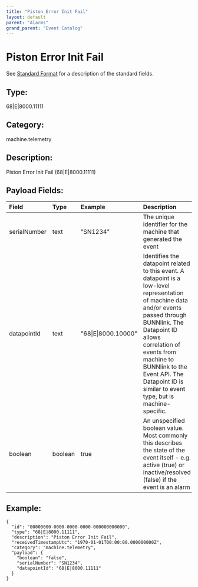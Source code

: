 ```yaml
---
title: "Piston Error Init Fail"
layout: default
parent: "Alarms"
grand_parent: "Event Catalog"
---
```


# Piston Error Init Fail

See [Standard Format](/event-subscriptions/event-format) for a description of the standard fields.

## Type:

68\|E\|8000.11111

## Category:

machine.telemetry

## Description: 

Piston Error Init Fail (68\|E\|8000.11111)

## Payload Fields:

| Field | Type | Example | Description |
|:------|:-----|:--------|:------------|
| serialNumber | text | "SN1234" | The unique identifier for the machine that generated the event |
| datapointId | text | "68\|E\|8000.10000" | Identifies the datapoint related to this event. A datapoint is a low-level representation of machine data and/or events passed through BUNNlink. The Datapoint ID allows correlation of events from machine to BUNNlink to the Event API. The Datapoint ID is similar to event type, but is machine-specific. |
| boolean | boolean | true | An unspecified boolean value. Most commonly this describes the state of the event itself - e.g. active (true) or inactive/resolved (false) if the event is an alarm |

## Example:

```
{
  "id": "00000000-0000-0000-0000-000000000000",
  "type": "68|E|8000.11111",
  "description": "Piston Error Init Fail",
  "receivedTimestampUtc": "1970-01-01T00:00:00.000000000Z",
  "category": "machine.telemetry",
  "payload": {
    "boolean": "false",
    "serialNumber": "SN1234",
    "datapointId": "68|E|8000.11111"
  }
}
```
